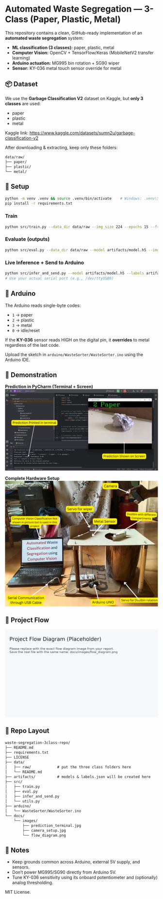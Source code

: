 # Automated Waste Segregation — 3-Class (Paper, Plastic, Metal)

This repository contains a clean, GitHub-ready implementation of an **automated waste segregation** system:
- **ML classification (3 classes):** paper, plastic, metal
- **Computer Vision:** OpenCV + TensorFlow/Keras (MobileNetV2 transfer learning)
- **Arduino actuation:** MG995 bin rotation + SG90 wiper
- **Sensor:** KY-036 metal touch sensor override for metal

## 📦 Dataset
We use the **Garbage Classification V2** dataset on Kaggle, but **only 3 classes** are used:
- paper
- plastic
- metal

Kaggle link: https://www.kaggle.com/datasets/sumn2u/garbage-classification-v2

After downloading & extracting, keep only these folders:
```
data/raw/
├── paper/
├── plastic/
└── metal/
```

## 🚀 Setup
```bash
python -m venv .venv && source .venv/bin/activate    # Windows: .venv\Scripts\activate
pip install -r requirements.txt
```

### Train
```bash
python src/train.py --data_dir data/raw --img_size 224 --epochs 15 --freeze 100 --model_out artifacts/model.h5
```

### Evaluate (outputs)
```bash
python src/eval.py --data_dir data/raw --model artifacts/model.h5 --img_size 224
```

### Live Inference + Send to Arduino
```bash
python src/infer_and_send.py --model artifacts/model.h5 --labels artifacts/labels.json --port COM4 --baud 9600 --img_size 224
# Use your actual serial port (e.g., /dev/ttyUSB0)
```

## 🔌 Arduino
The Arduino reads single-byte codes:
- `1` → paper
- `2` → plastic
- `3` → metal
- `0` → idle/reset

If the **KY-036** sensor reads HIGH on the digital pin, it **overrides** to metal regardless of the last code.

Upload the sketch in `arduino/WasteSorter/WasteSorter.ino` using the Arduino IDE.

## 📸 Demonstration
**Prediction in PyCharm (Terminal + Screen)**  
![Prediction Printed in terminal](docs/images/prediction_terminal.jpg)

**Complete Hardware Setup**  
![Hardware Setup](docs/images/camera_setup.jpg)

## 🔁 Project Flow
![Flow Diagram](docs/images/flow_diagram.png)

## 📁 Repo Layout
```
waste-segregation-3class-repo/
├── README.md
├── requirements.txt
├── LICENSE
├── data/
│   ├── raw/            # put the three class folders here
│   └── README.md
├── artifacts/          # models & labels.json will be created here
├── src/
│   ├── train.py
│   ├── eval.py
│   ├── infer_and_send.py
│   └── utils.py
├── arduino/
│   └── WasteSorter/WasteSorter.ino
└── docs/
    └── images/
        ├── prediction_terminal.jpg
        ├── camera_setup.jpg
        └── flow_diagram.png
```

## 📝 Notes
- Keep grounds common across Arduino, external 5V supply, and sensors.
- Don’t power MG995/SG90 directly from Arduino 5V.
- Tune KY-036 sensitivity using its onboard potentiometer and (optionally) analog thresholding.

MIT License.
